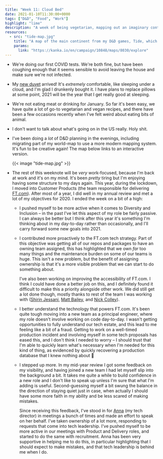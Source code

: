 ```yaml
---
title: "Week 11: Cloud Bed"
date: 2021-01-10T11:30:00+0000
tags: ["D&D", "Food", "Work"]
highlight: "lime"
description: "A week of being vegetarian, mapping out an imaginary continent, meeting work objectives, and sleeping under a cloud."
resources:
  - src: "tide-map.jpg"
    title: "A map of the main continent from my D&D games, Tide, which includes mountain ranges and forests. The map is scattered with pins that link to further descriptions of map locations."
    params:
      link: "https://kanka.io/en/campaign/10848/maps/8030/explore"
---
```


  * We're doing our first COVID tests. We're both fine, but have been coughing enough that it seems sensible to avoid leaving the house and make sure we're not infected.

  * My [new duvet](/weeknotes/10/) arrived! It's _extremely_ comfortable, like sleeping under a cloud, and I'm glad I drunkenly bought it. I have plans to replace pillows at some point, 2021 will be the year that I get really good at sleeping.

  * We're not eating meat or drinking for January. So far it's been easy, we have quite a lot of go-to vegetarian and vegan recipes, and there have been a few occasions recently when I've felt weird about eating bits of animal.

  * I don't want to talk about what's going on in the US really. Holy shit.

  * I've been doing a _lot_ of D&D planning in the evenings, including migrating part of my world-map to use a more modern mapping system. It's fun to be creative again! The map below links to an interactive version.

    {{< image "tide-map.jpg" >}}

  * The rest of this weeknote will be _very_ work-focused, because I'm back at work and it's on my mind. It's been _pretty_ tiring but I'm enjoying having some structure to my days again. This year, during the lockdown, I moved into Customer Products (the team responsible for delivering [FT.com](https://www.ft.com/)). After most of a year, I did well in my annual review and met a lot of my objectives for 2020. I ended the week on a bit of a high:

    * I pushed myself to be more active when it comes to Diversity and Inclusion – in the past I've let this aspect of my role be fairly passive. I can always be better but I think after this year it's something I'm thinking about in my day-to-day rather than occasionally, and I'll carry forward some new goals into 2021.

    * I contributed more proactively to the FT.com tech strategy. Part of this objective was getting all of our repos and packages to have an owning team assigned, this has highlighted that we own _far_ too many things and the maintenance burden on some of our teams is huge. This isn't a new problem, but the benefit of assigning ownership is that it's a more visible problem that we can start to do something about.

      I've also been working on improving the accessibility of FT.com. I think I could have done a better job on this, and I definitely found it difficult to make this a priority alongside other work. We did still get a lot done though, mostly thanks to rest of the team I was working with ([Shirin Jessani](https://www.linkedin.com/in/shirinjessani), [Matt Bailey](https://www.brettandbailey.co.uk/), and [Nick Colley](https://nickcolley.co.uk/)).

    * I better understand the technology that powers FT.com. It's been quite tough moving into a new team as a principal engineer, where my role doesn't involve working on code day-to-day. I wasn't getting opportunities to fully understand our tech estate, and this lead to me feeling like a bit of a fraud. Getting to work on a well-timed production incident and involving myself in some tech proposals has eased this, and I don't think I needed to worry – I should trust that I'm able to quickly learn what's necessary when I'm needed for this kind of thing, as evidenced by quickly recovering a production database that I knew nothing about 🙈

    * I stepped up more. In my mid-year review I got some feedback on my visibility, and having joined a new team I had let myself slip into the background a bit. It takes me quite a while to build confidence in a new role and I don't like to speak up unless I'm sure that what I'm adding is useful. Second-guessing myself a bit swung the balance in the direction of staying quiet just in case, when actually I should have some more faith in my ability and be less scared of making mistakes.

      Since receiving this feedback, I've stood in for [Anna](https://www.annashipman.co.uk/) (my tech director) in meetings a bunch of times and made an effort to speak on her behalf. I've taken ownership of a lot more, responding to requests that come into tech leadership. I've pushed myself to be more active in our meetings with Product and Delivery roles, and started to do the same with recruitment. Anna has been very supportive in helping me to do this, in particular highlighting that I should expect to make mistakes, and that tech leadership is behind me when I do.
